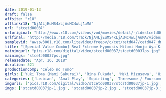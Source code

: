 ```yaml
---
date: 2019-01-13
draft: false
affsite: "r18"
afflinkr18: "NjA4LjEuMS4xLjAuMC4wLjAuMA"
url: "stcetd00037"
urloriginal: "http://www.r18.com/videos/vod/movies/detail/-/id=stcetd00037"
urlfinal: "http://media.r18.com/track/NjA4LjEuMS4xLjAuMC4wLjAuMA/videos/vod/movies/detail/-/id=stcetd00037"
samplevid: "awspv3001.r18.com/litevideo/freepv/c/cet/cetd047/cetd047_dmb_w.mp4"
title: "[Special Value Combo] Real Extreme Hypnosis Hitomi Honjo Aya Kitagawa Yuki Toma Rina Fukada Hikaru Shina Maki Mizusawa"
mainimgurl: "pics.r18.com/digital/video/stcetd00037/stcetd00037ps.jpg"
mainimgs: "stcetd00037ps.jpg"
releasedate: "Apr. 16, 2018"
duration: 521
productioncomp: "Celeb no Tomo"
girls: ['Yuki Toma (Mami Sakurai)', 'Rina Fukada', 'Maki Mizusawa', 'Hikaru Shina', 'Hitomi Honjo', 'Aya Kitagawa']
categories: ['Lesbian', 'Anal Play', 'Squirting', 'Threesome / Foursome', 'Hypnotism', 'Set Items']
imgurls: ['pics.r18.com/digital/video/stcetd00037/stcetd00037jp-1.jpg', 'pics.r18.com/digital/video/stcetd00037/stcetd00037jp-2.jpg', 'pics.r18.com/digital/video/stcetd00037/stcetd00037jp-3.jpg', 'pics.r18.com/digital/video/stcetd00037/stcetd00037jp-4.jpg', 'pics.r18.com/digital/video/stcetd00037/stcetd00037jp-5.jpg', 'pics.r18.com/digital/video/stcetd00037/stcetd00037jp-6.jpg', 'pics.r18.com/digital/video/stcetd00037/stcetd00037jp-7.jpg', 'pics.r18.com/digital/video/stcetd00037/stcetd00037jp-8.jpg', 'pics.r18.com/digital/video/stcetd00037/stcetd00037jp-9.jpg', 'pics.r18.com/digital/video/stcetd00037/stcetd00037jp-10.jpg', 'pics.r18.com/digital/video/stcetd00037/stcetd00037jp-11.jpg', 'pics.r18.com/digital/video/stcetd00037/stcetd00037jp-12.jpg', 'pics.r18.com/digital/video/stcetd00037/stcetd00037jp-13.jpg', 'pics.r18.com/digital/video/stcetd00037/stcetd00037jp-14.jpg', 'pics.r18.com/digital/video/stcetd00037/stcetd00037jp-15.jpg', 'pics.r18.com/digital/video/stcetd00037/stcetd00037jp-16.jpg', 'pics.r18.com/digital/video/stcetd00037/stcetd00037jp-17.jpg', 'pics.r18.com/digital/video/stcetd00037/stcetd00037jp-18.jpg', 'pics.r18.com/digital/video/stcetd00037/stcetd00037jp-19.jpg', 'pics.r18.com/digital/video/stcetd00037/stcetd00037jp-20.jpg']
imgs: ['stcetd00037jp-1.jpg', 'stcetd00037jp-2.jpg', 'stcetd00037jp-3.jpg', 'stcetd00037jp-4.jpg', 'stcetd00037jp-5.jpg', 'stcetd00037jp-6.jpg', 'stcetd00037jp-7.jpg', 'stcetd00037jp-8.jpg', 'stcetd00037jp-9.jpg', 'stcetd00037jp-10.jpg', 'stcetd00037jp-11.jpg', 'stcetd00037jp-12.jpg', 'stcetd00037jp-13.jpg', 'stcetd00037jp-14.jpg', 'stcetd00037jp-15.jpg', 'stcetd00037jp-16.jpg', 'stcetd00037jp-17.jpg', 'stcetd00037jp-18.jpg', 'stcetd00037jp-19.jpg', 'stcetd00037jp-20.jpg']
---
```


